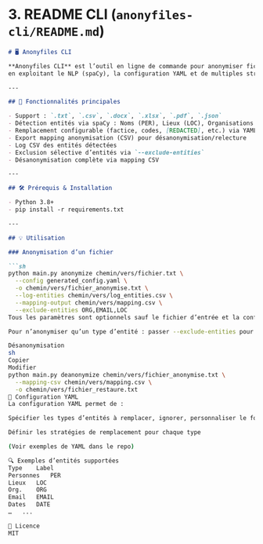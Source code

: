 # 3. README CLI (`anonyfiles-cli/README.md`)

```markdown
# 🖥️ Anonyfiles CLI

**Anonyfiles CLI** est l’outil en ligne de commande pour anonymiser fichiers texte, tableurs et documents Office,  
en exploitant le NLP (spaCy), la configuration YAML et de multiples stratégies de remplacement.

---

## 🚀 Fonctionnalités principales

- Support : `.txt`, `.csv`, `.docx`, `.xlsx`, `.pdf`, `.json`
- Détection entités via spaCy : Noms (PER), Lieux (LOC), Organisations (ORG), Dates, Emails, etc.
- Remplacement configurable (factice, codes, [REDACTED], etc.) via YAML
- Export mapping anonymisation (CSV) pour désanonymisation/relecture
- Log CSV des entités détectées
- Exclusion sélective d’entités via `--exclude-entities`
- Désanonymisation complète via mapping CSV

---

## 🛠️ Prérequis & Installation

- Python 3.8+
- pip install -r requirements.txt

---

## 💡 Utilisation

### Anonymisation d’un fichier

```sh
python main.py anonymize chemin/vers/fichier.txt \
  --config generated_config.yaml \
  -o chemin/vers/fichier_anonymise.txt \
  --log-entities chemin/vers/log_entities.csv \
  --mapping-output chemin/vers/mapping.csv \
  --exclude-entities ORG,EMAIL,LOC
Tous les paramètres sont optionnels sauf le fichier d’entrée et la config YAML.

Pour n’anonymiser qu’un type d’entité : passer --exclude-entities pour tout le reste.

Désanonymisation
sh
Copier
Modifier
python main.py deanonymize chemin/vers/fichier_anonymise.txt \
  --mapping-csv chemin/vers/mapping.csv \
  -o chemin/vers/fichier_restaure.txt
🧩 Configuration YAML
La configuration YAML permet de :

Spécifier les types d’entités à remplacer, ignorer, personnaliser le format

Définir les stratégies de remplacement pour chaque type

(Voir exemples de YAML dans le repo)

🔍 Exemples d’entités supportées
Type	Label
Personnes	PER
Lieux	LOC
Org.	ORG
Email	EMAIL
Dates	DATE
…	...

📜 Licence
MIT